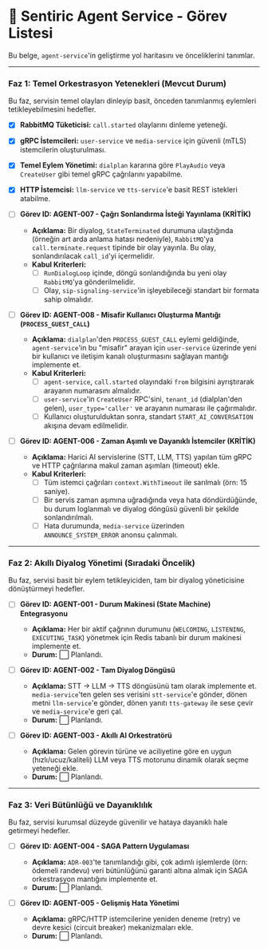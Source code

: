 # 🧠 Sentiric Agent Service - Görev Listesi

Bu belge, `agent-service`'in geliştirme yol haritasını ve önceliklerini tanımlar.

---

### Faz 1: Temel Orkestrasyon Yetenekleri (Mevcut Durum)

Bu faz, servisin temel olayları dinleyip basit, önceden tanımlanmış eylemleri tetikleyebilmesini hedefler.

-   [x] **RabbitMQ Tüketicisi:** `call.started` olaylarını dinleme yeteneği.
-   [x] **gRPC İstemcileri:** `user-service` ve `media-service` için güvenli (mTLS) istemcilerin oluşturulması.
-   [x] **Temel Eylem Yönetimi:** `dialplan` kararına göre `PlayAudio` veya `CreateUser` gibi temel gRPC çağrılarını yapabilme.
-   [x] **HTTP İstemcisi:** `llm-service` ve `tts-service`'e basit REST istekleri atabilme.

- [ ] **Görev ID: AGENT-007 - Çağrı Sonlandırma İsteği Yayınlama (KRİTİK)**
    -   **Açıklama:** Bir diyalog, `StateTerminated` durumuna ulaştığında (örneğin art arda anlama hatası nedeniyle), `RabbitMQ`'ya `call.terminate.request` tipinde bir olay yayınla. Bu olay, sonlandırılacak `call_id`'yi içermelidir.
    -   **Kabul Kriterleri:**
        -   [ ] `RunDialogLoop` içinde, döngü sonlandığında bu yeni olay `RabbitMQ`'ya gönderilmelidir.
        -   [ ] Olay, `sip-signaling-service`'in işleyebileceği standart bir formata sahip olmalıdır.

- [ ] **Görev ID: AGENT-008 - Misafir Kullanıcı Oluşturma Mantığı (`PROCESS_GUEST_CALL`)**
    -   **Açıklama:** `dialplan`'den `PROCESS_GUEST_CALL` eylemi geldiğinde, `agent-service`'in bu "misafir" arayan için `user-service` üzerinde yeni bir kullanıcı ve iletişim kanalı oluşturmasını sağlayan mantığı implemente et.
    -   **Kabul Kriterleri:**
        -   [ ] `agent-service`, `call.started` olayındaki `from` bilgisini ayrıştırarak arayanın numarasını almalıdır.
        -   [ ] `user-service`'in `CreateUser` RPC'sini, `tenant_id` (dialplan'den gelen), `user_type='caller'` ve arayanın numarası ile çağırmalıdır.
        -   [ ] Kullanıcı oluşturulduktan sonra, standart `START_AI_CONVERSATION` akışına devam edilmelidir.
        
-   [ ] **Görev ID: AGENT-006 - Zaman Aşımlı ve Dayanıklı İstemciler (KRİTİK)**
    -   **Açıklama:** Harici AI servislerine (STT, LLM, TTS) yapılan tüm gRPC ve HTTP çağrılarına makul zaman aşımları (timeout) ekle.
    -   **Kabul Kriterleri:**
        -   [ ] Tüm istemci çağrıları `context.WithTimeout` ile sarılmalı (örn: 15 saniye).
        -   [ ] Bir servis zaman aşımına uğradığında veya hata döndürdüğünde, bu durum loglanmalı ve diyalog döngüsü güvenli bir şekilde sonlandırılmalı.
        -   [ ] Hata durumunda, `media-service` üzerinden `ANNOUNCE_SYSTEM_ERROR` anonsu çalınmalı.

---

### Faz 2: Akıllı Diyalog Yönetimi (Sıradaki Öncelik)

Bu faz, servisi basit bir eylem tetikleyiciden, tam bir diyalog yöneticisine dönüştürmeyi hedefler.

-   [ ] **Görev ID: AGENT-001 - Durum Makinesi (State Machine) Entegrasyonu**
    -   **Açıklama:** Her bir aktif çağrının durumunu (`WELCOMING`, `LISTENING`, `EXECUTING_TASK`) yönetmek için Redis tabanlı bir durum makinesi implemente et.
    -   **Durum:** ⬜ Planlandı.

-   [ ] **Görev ID: AGENT-002 - Tam Diyalog Döngüsü**
    -   **Açıklama:** STT -> LLM -> TTS döngüsünü tam olarak implemente et. `media-service`'ten gelen ses verisini `stt-service`'e gönder, dönen metni `llm-service`'e gönder, dönen yanıtı `tts-gateway` ile sese çevir ve `media-service`'e geri çal.
    -   **Durum:** ⬜ Planlandı.

-   [ ] **Görev ID: AGENT-003 - Akıllı AI Orkestratörü**
    -   **Açıklama:** Gelen görevin türüne ve aciliyetine göre en uygun (hızlı/ucuz/kaliteli) LLM veya TTS motorunu dinamik olarak seçme yeteneği ekle.
    -   **Durum:** ⬜ Planlandı.

---

### Faz 3: Veri Bütünlüğü ve Dayanıklılık

Bu faz, servisi kurumsal düzeyde güvenilir ve hataya dayanıklı hale getirmeyi hedefler.

-   [ ] **Görev ID: AGENT-004 - SAGA Pattern Uygulaması**
    -   **Açıklama:** `ADR-003`'te tanımlandığı gibi, çok adımlı işlemlerde (örn: ödemeli randevu) veri bütünlüğünü garanti altına almak için SAGA orkestrasyon mantığını implemente et.
    -   **Durum:** ⬜ Planlandı.

-   [ ] **Görev ID: AGENT-005 - Gelişmiş Hata Yönetimi**
    -   **Açıklama:** gRPC/HTTP istemcilerine yeniden deneme (retry) ve devre kesici (circuit breaker) mekanizmaları ekle.
    -   **Durum:** ⬜ Planlandı.
